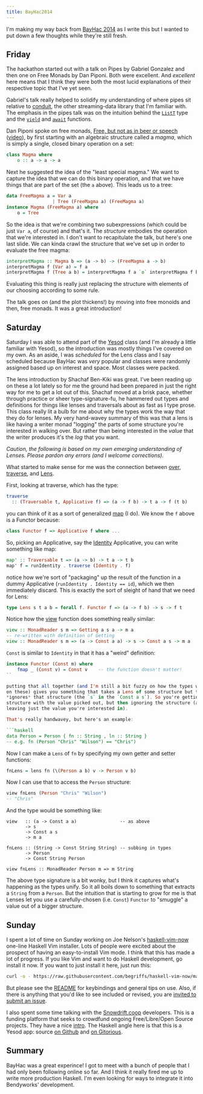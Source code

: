 ```yaml
---
title: BayHac2014
---
```


I'm making my way back from [BayHac
2014](http://www.haskell.org/haskellwiki/BayHac2014) as I write this but I
wanted to put down a few thoughts while they're still fresh.

## Friday

The hackathon started out with a talk on Pipes by Gabriel Gonzalez and then
one on Free Monads by Dan Piponi. Both were excellent. And *excellent* here
means that I think they were both the most lucid explanations of their
respective topic that I've yet seen.

Gabriel's talk really helped to solidify my understanding of where pipes sit
relative to [conduit](http://hackage.haskell.org/package/conduit-1.0.15), the
other streaming-data library that I'm familiar with. The emphasis in the pipes
talk was on the intuition behind the
[`ListT`](http://hackage.haskell.org/package/pipes-4.1.2/docs/Pipes.html#t:ListT)
type and the
[`yield`](http://hackage.haskell.org/package/pipes-4.1.2/docs/Pipes.html#t:yield)
and
[`await`](http://hackage.haskell.org/package/pipes-4.1.2/docs/Pipes.html#t:await)
functions.

Dan Piponi spoke on free monads, [Free, but not as in beer or
speech](https://docs.google.com/file/d/0B51SFgxqMDS-NDBOX0ZDdW52dEE/edit)
([video](https://plus.google.com/u/0/events/cu5t5s2g14t4fqmapft5bcatqeg)), by
first starting with an algebraic structure called a *magma*, which is simply a
single, closed binary operation on a set:

```haskell
class Magma where
    o :: a -> a -> a
```

Next he suggested the idea of the "least special magma." We want to capture
the idea that we can do this binary operation, and that we have things that
are part of the set (the `a` above). This leads us to a tree:

```haskell
data FreeMagma a = Var a
                 | Tree (FreeMagma a) (FreeMagma a)
instance Magma (FreeMagma a) where
    o = Tree
```

So the idea is that we're combining two subexpressions (which could be just
`Var a`, of course) and that's it. The *structure* embodies the operation that
we're interested in. I don't want to recapitulate the talk, but here's one
last slide. We can kinda crawl the structure that we've set up in order to
evaluate the free magma:

```haskell
interpretMagma :: Magma b => (a -> b) -> (FreeMagma a -> b)
interpretMagma f (Var a) = f a
interpretMagma f (Tree a b) = interpretMagma f a `o` interpretMagma f b
```

Evaluating this thing is really just replacing the structure with elements of
our choosing according to some rule.

The talk goes on (and the plot thickens!) by moving into free monoids and
then, free monads. It was a great introduction!

## Saturday

Saturday I was able to attend part of the [Yesod](http://yesodweb.com/) class
(and I'm already a little familiar with Yesod), so the introduction was mostly
things I've covered on my own. As an aside, I was *scheduled* for the Lens
class and I say scheduled because BayHac was *very* popular and classes were
randomly assigned based up on interest and space. Most classes were packed.

The lens introduction by Shachaf Ben-Kiki was great. I've been reading up on
these a lot lately so for me the ground had been prepared in just the right
way for me to get a lot out of this. Shachaf moved at a brisk pace, whether
through practice or sheer type-signature-fu, he hammered out types and
definitions for things like lenses and traversals about as fast as I type
prose. This class really lit a bulb for me about why the types work the way
that they do for lenses. My very hand-wavey summary of this was that a lens is
like having a writer monad "logging" the parts of some structure you're
interested in walking over. But rather than being interested in the *value*
that the writer produces it's the *log* that you want.

*Caution, the following is based on my own emerging understanding of Lenses.
Please pardon any errors (and I welcome corrections).*

What started to make sense for me was the connection between
[over](https://hackage.haskell.org/package/lens-4.1.2/docs/Control-Lens-Setter.html#v:over),
[traverse](http://hackage.haskell.org/package/base-4.7.0.0/docs/Data-Traversable.html#v:traverse), and [Lens](http://hackage.haskell.org/package/lens-4.1.2.1/docs/Control-Lens-Lens.html#t:Lens).

First, looking at traverse, which has the type:

```haskell
traverse
  :: (Traversable t, Applicative f) => (a -> f b) -> t a -> f (t b)
```

you can think of it as a sort of generalized
[map](http://hackage.haskell.org/package/base-4.7.0.0/docs/Data-List.html#v:map)
(I do). We know the `f` above is a Functor because:

```haskell
class Functor f => Applicative f where ...
```

So, picking an Applicative, say the
[Identity](http://hackage.haskell.org/package/transformers-0.4.1.0/docs/Data-Functor-Identity.html#t:Identity)
Applicative, you can write something like map:

```haskell
map' :: Traversable t => (a -> b) -> t a -> t b
map' f = runIdentity . traverse (Identity . f)
```

notice how we're sort of "packaging" up the result of the function in a
dummy Applicative (`runIdentity . Identity == id`), which we then
immediately discard.  This is exactly the sort of sleight of hand that we
need for Lens:

```haskell
type Lens s t a b = forall f. Functor f => (a -> f b) -> s -> f t
```

Notice how the
[view](https://hackage.haskell.org/package/lens-4.1.2/docs/Control-Lens-Getter.html#v:view)
function does something really similar:

```haskell
view :: MonadReader s m => Getting a s a -> m a
-- re-written with definition of Getting
view :: MonadReader s m => (a -> Const a a) -> s -> Const a s -> m a
```

`Const` is similar to `Identity` in that it has a "weird" definition:

```haskell
instance Functor (Const m) where
    fmap _ (Const v) = Const v    -- the function doesn't matter!
``

putting that all together (and I'm still a bit fuzzy on how the types work out
on these) gives you something that takes a Lens of some structure but then
*ignores* that structure (the `s` in the `Const a s`). So you're getting your
structure with the value picked out, but then ignoring the structure (and
leaving just the value you're interested in).

That's really handwavey, but here's an example:

```haskell
data Person = Person { fn :: String , ln :: String }
-- e.g. fn (Person "Chris" "Wilson") == "Chris")
```

Now I can make a `Lens` of `fn` by specifying my own getter and setter
functions:

```haskell
fnLens = lens fn (\(Person a b) v -> Person v b)
```

Now I can use that to access the `Person` structure:

```haskell
view fnLens (Person "Chris" "Wilson")
-- "Chris"
```

And the type would be something like:

```
view   :: (a -> Const a a)                -- as above
       -> s
       -> Const a s
       -> m a

fnLens :: (String -> Const String String) -- subbing in types
       -> Person
       -> Const String Person

view fnLens :: MonadReader Person m => m String
```

The above type signature is a bit wonky, but I think it captures what's
happening as the types unify. So it all boils down to something that extracts
a `String` from a `Person`. But the intuition that is starting to grow for me
is that Lenses let you use a carefully-chosen (i.e. `Const`) `Functor` to
"smuggle" a value out of a bigger structure.

## Sunday

I spent a lot of time on Sunday working on Joe Nelson's
[haskell-vim-now](https://github.com/begriffs/haskell-vim-now) one-line
Haskell Vim installer. Lots of people were excited about the prospect of
having an easy-to-install Vim mode. I think that this has made a lot of
progress. If you like Vim and want to do Haskell development, go install it
now. If you want to just install it here, just run this:

```bash
curl -o - https://raw.githubusercontent.com/begriffs/haskell-vim-now/master/install.sh | bash
```

But please see the
[README](https://github.com/begriffs/haskell-vim-now/blob/master/README.md)
for keybindings and general tips on use. Also, if there is anything that you'd
  like to see included or revised, you are [invited to submit an
  issue](https://github.com/begriffs/haskell-vim-now/issues).

I also spent some time talking with the
[Snowdrift.coop](https://snowdrift.coop) developers. This is a funding
platform that seeks to crowdfund ongoing Free/Libre/Open Source projects. They
have a nice [intro](https://snowdrift.coop/p/snowdrift/w/intro). The Haskell
angle here is that this is a Yesod app: source [on
Github](https://github.com/dlthomas/snowdrift) and [on
Gitorious](https://gitorious.org/snowdrift/snowdrift/source/6b587c9c176aa24917c7403dbadd3778e17d08b4:).

## Summary

BayHac was a great experince! I got to meet with a bunch of people that I had
only been following online so far. And I think it really fired me up to write
more production Haskell. I'm even looking for ways to integrate it into
Bendyworks' development.
